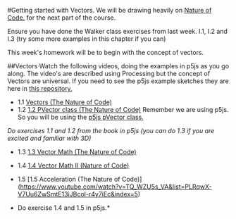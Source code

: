 #Getting started with Vectors.
We will be drawing heavily on [Nature of Code.](http://natureofcode.com/) for the next part of the course.

Ensure you have done the Walker class exercises from last week. I.1, I.2 and I.3 (try some more examples in this chapter if you can)

This week's homework will be to begin with the concept of vectors.

##Vectors
Watch the following videos, doing the examples in p5js as you go along. The video's are described using Processing but the concept of Vectors are universal.
If you need to see the p5js example sketches they are here in [this repository.](https://github.com/shiffman/The-Nature-of-Code-Examples-p5.js/tree/master/chp01_vectors)

* 1.1 [Vectors (The Nature of Code)](https://vimeo.com/58734251)
* 1.2 [1.2 PVector class (The Nature of Code)](https://www.youtube.com/watch?v=7nTLzLf7jUg) Remember we are using p5js. So you will be using the [p5js pVector class.](http://p5js.org/reference/#/p5.Vector)

*Do exercises 1.1 and 1.2 from the book in p5js (you can do 1.3 if you are excited and familiar with 3D)*

* 1.3 [1.3 Vector Math (The Nature of Code)](https://www.youtube.com/watch?v=s6b1_3bNCxk)
* 1.4 [1.4 Vector Math II (Nature of Code)](https://www.youtube.com/watch?v=uHusbFmq-4I)
* 1.5 [1.5 Acceleration (The Nature of Code)] (https://www.youtube.com/watch?v=TQ_WZU5s_VA&list=PLRqwX-V7Uu6ZwSmtE13iJBcoI-r4y7iEc&index=5)

* Do exercise 1.4 and 1.5 in p5js.*

